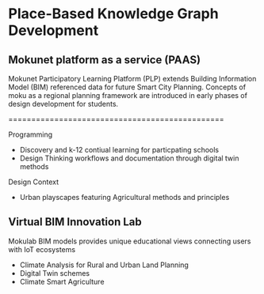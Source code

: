 # Place-Based Knowledge Graph Development

## Mokunet platform as a service (PAAS)

Mokunet Participatory Learning Platform (PLP) extends Building Information Model (BIM) referenced data for future Smart City Planning. Concepts of moku as a regional planning framework are introduced in early phases of design development for students.

===============================================

Programming
- Discovery and k-12 contiual learning for particpating schools
- Design Thinking workflows and documentation through digital twin methods

Design Context
- Urban playscapes featuring Agricultural methods and principles

## Virtual BIM Innovation Lab

Mokulab BIM models provides unique educational views connecting users with IoT ecosystems

- Climate Analysis for Rural and Urban Land Planning
- Digital Twin schemes
- Climate Smart Agriculture
